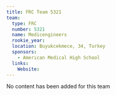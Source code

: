 ```yaml
---
title: FRC Team 5321
team:
  type: FRC
  number: 5321
  name: Medicengineers
  rookie_year: 
  location: Buyukcekmece, 34, Turkey
  sponsors:
    - Amerıcan Medical High School
  links:
    Website: 
---
```

No content has been added for this team